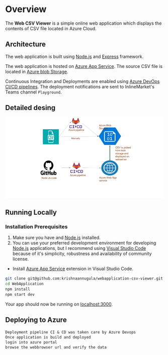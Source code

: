 # Overview

The **Web CSV Viewer** is a simple online web application which displays the contents of CSV file located in Azure Cloud. 

## Architecture
The web application is built using [Node.js](https://nodejs.org/en/) and [Express](https://expressjs.com/) framework.

The web application is hosted on [Azure App Service](https://azure.microsoft.com/en-us/services/app-service/#overview). The source CSV file is located in [Azure blob Storage](https://azure.microsoft.com/en-us/services/storage/blobs/#overview).

Continuous Integration and Deployments are enabled using [Azure DevOps CI/CD pipelines](https://azure.microsoft.com/en-us/services/devops/pipelines/). The deployment notifications are sent to InlineMarket's Teams channel `Playground`.

## Detailed desing

![image info](https://github.com/krishnaannugula/webapplication-csv-viewer/blob/master/Desing_Daigram.png)


## Running Locally

### Installation Prerequisites
1. Make sure you have  and [Node.js](http://nodejs.org/) installed.
2. You can use your preferred development environment for developing [Node.js](https://nodejs.org/en/) applications, but I recommend using [Visual Studio Code](https://code.visualstudio.com/download) because of it's simplicity, robustness and availability of community license.
  * Install [Azure App Service](https://marketplace.visualstudio.com/items?itemName=ms-azuretools.vscode-azureappservice) extension in Visual Studio Code.


```sh
git clone git@github.com:krishnaannugula/webapplication-csv-viewer.git # or clone your own fork
cd WebApplication
npm install
npm start dev
```

Your app should now be running on [localhost:3000](http://localhost:3000/).

## Deploying to Azure

```
Deployment pipeline CI & CD was taken care by Azure Devops
Once application is build and deployed 
login into azure portal
browse the webbrowser url and verify the data 

```
